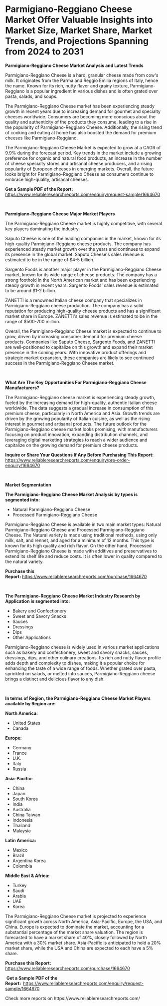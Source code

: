 <p><h1>Parmigiano-Reggiano Cheese Market Offer Valuable Insights into Market Size, Market Share, Market Trends, and Projections Spanning from 2024 to 2031</h1></p><p><strong>Parmigiano-Reggiano Cheese Market Analysis and Latest Trends</strong></p>
<p><p>Parmigiano-Reggiano Cheese is a hard, granular cheese made from cow's milk. It originates from the Parma and Reggio Emilia regions of Italy, hence the name. Known for its rich, nutty flavor and grainy texture, Parmigiano-Reggiano is a popular ingredient in various dishes and is often grated over pasta, salads, and soups.</p><p>The Parmigiano-Reggiano Cheese market has been experiencing steady growth in recent years due to increasing demand for gourmet and specialty cheeses worldwide. Consumers are becoming more conscious about the quality and authenticity of the products they consume, leading to a rise in the popularity of Parmigiano-Reggiano Cheese. Additionally, the rising trend of cooking and eating at home has also boosted the demand for premium cheeses like Parmigiano-Reggiano.</p><p>The Parmigiano-Reggiano Cheese Market is expected to grow at a CAGR of 9.9% during the forecast period. Key trends in the market include a growing preference for organic and natural food products, an increase in the number of cheese specialty stores and artisanal cheese producers, and a rising popularity of European cheeses in emerging markets. Overall, the future looks bright for Parmigiano-Reggiano Cheese as consumers continue to embrace high-quality, artisanal cheeses.</p></p>
<p><strong>Get a Sample PDF of the Report:&nbsp;</strong> <a href="https://www.reliableresearchreports.com/enquiry/request-sample/1664670">https://www.reliableresearchreports.com/enquiry/request-sample/1664670</a></p>
<p>&nbsp;</p>
<p><strong>Parmigiano-Reggiano Cheese Major Market Players</strong></p>
<p><p>The Parmigiano-Reggiano Cheese market is highly competitive, with several key players dominating the industry. </p><p>Saputo Cheese is one of the leading companies in the market, known for its high-quality Parmigiano-Reggiano cheese products. The company has experienced steady market growth over the years and continues to expand its presence in the global market. Saputo Cheese's sales revenue is estimated to be in the range of $4-5 billion.</p><p>Sargento Foods is another major player in the Parmigiano-Reggiano Cheese market, known for its wide range of cheese products. The company has a strong foothold in the North American market and has been experiencing steady growth in recent years. Sargento Foods' sales revenue is estimated to be around $1-2 billion.</p><p>ZANETTI is a renowned Italian cheese company that specializes in Parmigiano-Reggiano cheese production. The company has a solid reputation for producing high-quality cheese products and has a significant market share in Europe. ZANETTI's sales revenue is estimated to be in the range of $500-700 million.</p><p>Overall, the Parmigiano-Reggiano Cheese market is expected to continue to grow, driven by increasing consumer demand for premium cheese products. Companies like Saputo Cheese, Sargento Foods, and ZANETTI are well-positioned to capitalize on this growth and expand their market presence in the coming years. With innovative product offerings and strategic market expansion, these companies are likely to see continued success in the Parmigiano-Reggiano Cheese market.</p></p>
<p>&nbsp;</p>
<p><strong>What Are The Key Opportunities For Parmigiano-Reggiano Cheese Manufacturers?</strong></p>
<p><p>The Parmigiano-Reggiano cheese market is experiencing steady growth, fueled by the increasing demand for high-quality, authentic Italian cheese worldwide. The data suggests a gradual increase in consumption of this premium cheese, particularly in North America and Asia. Growth trends are driven by the growing popularity of Italian cuisine, as well as the rising interest in gourmet and artisanal products. The future outlook for the Parmigiano-Reggiano cheese market looks promising, with manufacturers focusing on product innovation, expanding distribution channels, and leveraging digital marketing strategies to reach a wider audience and capitalize on the growing demand for premium cheese products.</p></p>
<p><strong>Inquire or Share Your Questions If Any Before Purchasing This Report:</strong> <a href="https://www.reliableresearchreports.com/enquiry/pre-order-enquiry/1664670">https://www.reliableresearchreports.com/enquiry/pre-order-enquiry/1664670</a></p>
<p>&nbsp;</p>
<p><strong>Market Segmentation</strong></p>
<p><strong>The Parmigiano-Reggiano Cheese Market Analysis by types is segmented into:</strong></p>
<p><ul><li>Natural Parmigiano-Reggiano Cheese</li><li>Processed Parmigiano-Reggiano Cheese</li></ul></p>
<p><p>Parmigiano-Reggiano Cheese is available in two main market types: Natural Parmigiano-Reggiano Cheese and Processed Parmigiano-Reggiano Cheese. The Natural variety is made using traditional methods, using only milk, salt, and rennet, and aged for a minimum of 12 months. This type is known for its high quality and rich flavor. On the other hand, Processed Parmigiano-Reggiano Cheese is made with additives and preservatives to extend its shelf life and reduce costs. It is often lower in quality compared to the natural variety.</p></p>
<p><strong>Purchase this Report:&nbsp;</strong><a href="https://www.reliableresearchreports.com/purchase/1664670">https://www.reliableresearchreports.com/purchase/1664670</a></p>
<p>&nbsp;</p>
<p><strong>The Parmigiano-Reggiano Cheese Market Industry Research by Application is segmented into:</strong></p>
<p><ul><li>Bakery and Confectionery</li><li>Sweet and Savory Snacks</li><li>Sauces</li><li>Dressings</li><li>Dips</li><li>Other Applications</li></ul></p>
<p><p>Parmigiano-Reggiano cheese is widely used in various market applications such as bakery and confectionery, sweet and savory snacks, sauces, dressings, dips, and other culinary creations. Its rich and nutty flavor profile adds depth and complexity to dishes, making it a popular choice for enhancing the taste of a wide range of foods. Whether grated over pasta, sprinkled on salads, or melted into sauces, Parmigiano-Reggiano cheese brings a distinct and delicious flavor to any dish.</p></p>
<p>&nbsp;</p>
<p><strong>In terms of Region, the Parmigiano-Reggiano Cheese Market Players available by Region are:</strong></p>
<p>
    <p> <strong> North America: </strong>
        <ul>
            <li>United States</li>
            <li>Canada</li>
        </ul>
        </p> 
    <p> <strong> Europe: </strong>
        <ul>
            <li>Germany</li>
            <li>France</li>
            <li>U.K.</li>
            <li>Italy</li>
            <li>Russia</li>
        </ul>
        </p> 
    <p> <strong> Asia-Pacific: </strong>
        <ul>
            <li>China</li>
            <li>Japan</li>
            <li>South Korea</li>
            <li>India</li>
            <li>Australia</li>
            <li>China Taiwan</li>
            <li>Indonesia</li>
            <li>Thailand</li>
            <li>Malaysia</li>
        </ul>
        </p> 
    <p> <strong> Latin America: </strong>
        <ul>
            <li>Mexico</li>
            <li>Brazil</li>
            <li>Argentina Korea</li>
            <li>Colombia</li>
        </ul>
        </p> 
    <p> <strong> Middle East & Africa: </strong>
        <ul>
            <li>Turkey</li>
            <li>Saudi</li>
            <li>Arabia</li>
            <li>UAE</li>
            <li>Korea</li>
        </ul>
    </p>
    </p>
<p><p>The Parmigiano-Reggiano Cheese market is projected to experience significant growth across North America, Asia-Pacific, Europe, the USA, and China. Europe is expected to dominate the market, accounting for a substantial percentage of the market share valuation. The region is forecasted to have a market share of 40%, closely followed by North America with a 30% market share. Asia-Pacific is anticipated to hold a 20% market share, while the USA and China are expected to each have a 5% share.</p></p>
<p><strong>Purchase this Report: </strong><a href="https://www.reliableresearchreports.com/purchase/1664670">https://www.reliableresearchreports.com/purchase/1664670</a></p>
<p>&nbsp;<strong>Get a Sample PDF of the Report:&nbsp;&nbsp;</strong><a href="https://www.reliableresearchreports.com/enquiry/request-sample/1664670">https://www.reliableresearchreports.com/enquiry/request-sample/1664670</a></p>
<p><strong></strong></p>
<p>Check more reports on https://www.reliableresearchreports.com/</p>